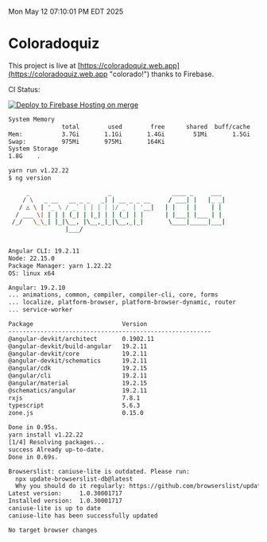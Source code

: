 Mon May 12 07:10:01 PM EDT 2025

# Coloradoquiz


This project is live at [https://coloradoquiz.web.app](https://coloradoquiz.web.app "colorado!") thanks to Firebase.

CI Status: 

[![Deploy to Firebase Hosting on merge](https://github.com/teamkushal/coloradoquiz/actions/workflows/firebase-hosting-merge.yml/badge.svg)](https://github.com/teamkushal/coloradoquiz/actions/workflows/firebase-hosting-merge.yml)

```bash
System Memory
               total        used        free      shared  buff/cache   available
Mem:           3.7Gi       1.1Gi       1.4Gi        51Mi       1.5Gi       2.6Gi
Swap:          975Mi       975Mi       164Ki
System Storage
1.8G	.
```
```bash
yarn run v1.22.22
$ ng version

     _                      _                 ____ _     ___
    / \   _ __   __ _ _   _| | __ _ _ __     / ___| |   |_ _|
   / △ \ | '_ \ / _` | | | | |/ _` | '__|   | |   | |    | |
  / ___ \| | | | (_| | |_| | | (_| | |      | |___| |___ | |
 /_/   \_\_| |_|\__, |\__,_|_|\__,_|_|       \____|_____|___|
                |___/
    

Angular CLI: 19.2.11
Node: 22.15.0
Package Manager: yarn 1.22.22
OS: linux x64

Angular: 19.2.10
... animations, common, compiler, compiler-cli, core, forms
... localize, platform-browser, platform-browser-dynamic, router
... service-worker

Package                         Version
---------------------------------------------------------
@angular-devkit/architect       0.1902.11
@angular-devkit/build-angular   19.2.11
@angular-devkit/core            19.2.11
@angular-devkit/schematics      19.2.11
@angular/cdk                    19.2.15
@angular/cli                    19.2.11
@angular/material               19.2.15
@schematics/angular             19.2.11
rxjs                            7.8.1
typescript                      5.6.3
zone.js                         0.15.0
    
Done in 0.95s.
yarn install v1.22.22
[1/4] Resolving packages...
success Already up-to-date.
Done in 0.69s.
```
```bash
Browserslist: caniuse-lite is outdated. Please run:
  npx update-browserslist-db@latest
  Why you should do it regularly: https://github.com/browserslist/update-db#readme
Latest version:     1.0.30001717
Installed version:  1.0.30001717
caniuse-lite is up to date
caniuse-lite has been successfully updated

No target browser changes
```
```bash

